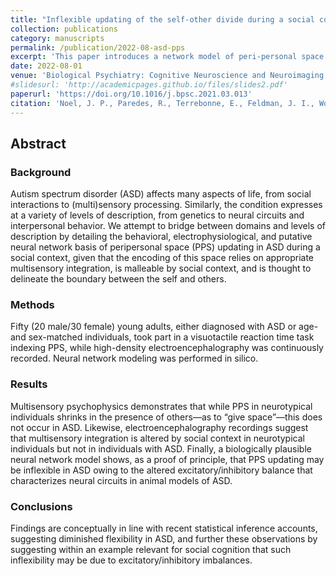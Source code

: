 ```yaml
---
title: "Inflexible updating of the self-other divide during a social context in autism: psychophysical, electrophysiological, and neural network modeling evidence"
collection: publications
category: manuscripts
permalink: /publication/2022-08-asd-pps
excerpt: 'This paper introduces a network model of peri-personal space in ASD during a social context.'
date: 2022-08-01
venue: 'Biological Psychiatry: Cognitive Neuroscience and Neuroimaging'
#slidesurl: 'http://academicpages.github.io/files/slides2.pdf'
paperurl: 'https://doi.org/10.1016/j.bpsc.2021.03.013'
citation: 'Noel, J. P., Paredes, R., Terrebonne, E., Feldman, J. I., Woynaroski, T., Cascio, C. J., ... & Wallace, M. T. (2022). Inflexible updating of the self-other divide during a social context in autism: psychophysical, electrophysiological, and neural network modeling evidence. Biological Psychiatry: Cognitive Neuroscience and Neuroimaging, 7(8), 756-764.'
---
```


## Abstract

### Background
Autism spectrum disorder (ASD) affects many aspects of life, from social interactions to (multi)sensory processing. Similarly, the condition expresses at a variety of levels of description, from genetics to neural circuits and interpersonal behavior. We attempt to bridge between domains and levels of description by detailing the behavioral, electrophysiological, and putative neural network basis of peripersonal space (PPS) updating in ASD during a social context, given that the encoding of this space relies on appropriate multisensory integration, is malleable by social context, and is thought to delineate the boundary between the self and others.
### Methods
Fifty (20 male/30 female) young adults, either diagnosed with ASD or age- and sex-matched individuals, took part in a visuotactile reaction time task indexing PPS, while high-density electroencephalography was continuously recorded. Neural network modeling was performed in silico.
### Results
Multisensory psychophysics demonstrates that while PPS in neurotypical individuals shrinks in the presence of others—as to “give space”—this does not occur in ASD. Likewise, electroencephalography recordings suggest that multisensory integration is altered by social context in neurotypical individuals but not in individuals with ASD. Finally, a biologically plausible neural network model shows, as a proof of principle, that PPS updating may be inflexible in ASD owing to the altered excitatory/inhibitory balance that characterizes neural circuits in animal models of ASD.
### Conclusions
Findings are conceptually in line with recent statistical inference accounts, suggesting diminished flexibility in ASD, and further these observations by suggesting within an example relevant for social cognition that such inflexibility may be due to excitatory/inhibitory imbalances.